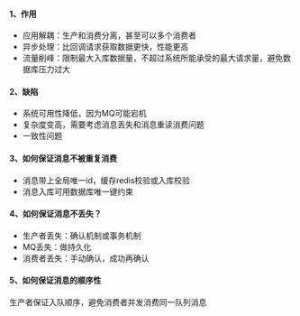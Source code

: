 
#### 1、作用
- 应用解耦：生产和消费分离，甚至可以多个消费者
- 异步处理：比回调请求获取数据更快，性能更高
- 流量削峰：限制最大入库数据量，不超过系统所能承受的最大请求量，避免数据库压力过大

#### 2、缺陷
- 系统可用性降低，因为MQ可能宕机
- 复杂度变高，需要考虑消息丢失和消息重读消费问题
- 一致性问题

#### 3、如何保证消息不被重复消费
- 消息带上全局唯一id，缓存redis校验或入库校验
- 消息入库可用数据库唯一键约束

#### 4、如何保证消息不丢失？
- 生产者丢失：确认机制或事务机制
- MQ丢失：做持久化
- 消费者丢失：手动确认，成功再确认

#### 5、如何保证消息的顺序性
生产者保证入队顺序，避免消费者并发消费同一队列消息




